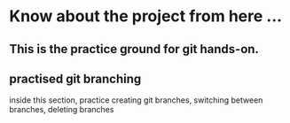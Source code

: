 # Know about the project from here ...

## This is the practice ground for git hands-on.

## practised git branching 
inside this section, practice creating git branches, switching between branches, deleting branches